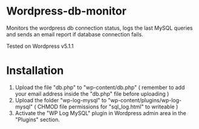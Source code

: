 # Wordpress-db-monitor
Monitors the wordpress db connection status, logs the last MySQL queries and sends an email report if database connection fails.

Tested on Wordpress v5.1.1

# Installation

1) Upload the file "db.php" to "wp-content/db.php" ( remember to add your email address inside the "db.php" file before uploading )
2) Upload the folder "wp-log-mysql" to "wp-content/plugins/wp-log-mysql" ( CHMOD file permissions for "sql_log.html" to writeable )
3) Activate the "WP Log MySQL" plugin in Wordpress admin area in the "Plugins" section.
